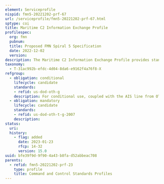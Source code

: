 ```yaml
---
element: Serviceprofile
nispid: fmn5-20221202-prf-67
url: /serviceprofile/fmn5-20221202-prf-67.html
sptype: coi
title: Maritime C2 Information Exchange Profile
profilespec:
  org: fmn
  pubnum: 
  title: Proposed FMN Spiral 5 Specification
  date: 2022-12-02
  version: 
description: The Maritime C2 Information Exchange Profile provides standards and guidance to support the exchange of the Recognized Maritime Picture (RMP) information within a coalition network or a federation of networks.
taxonomy:
  - T-31ac992b-efdc-4d04-8da6-e9162f4a76f8-X
refgroup:
  - obligation: conditional
    lifecycle: candidate
    standards: 
    - refid: us-dod-oth-g
    description: For conditional use, coupled with the AIS line from OTH-T GOLD Baseline 2007.
  - obligation: mandatory
    lifecycle: candidate
    standards: 
    - refid: us-dod-oth-t-g-2007
    description: 
status:
  uri: 
  history: 
    - flag: added
      date: 2023-01-23
      rfcp: 14-32
      version: 15.0
uuid: bfe39f9d-9f90-4a43-b8fa-d52abbeac708
parents:
  - refid: fmn5-20221202-prf-23
    type: profile
    title: Command and Control Standards Profiles
---
```


